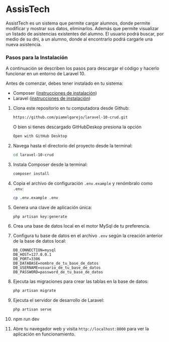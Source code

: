 # AssisTech
AssistTech es un sistema que permite cargar alumnos, donde permite modificar y mostrar sus datos, eliminarlos. Además que permite visualizar un listado de asistencias existentes del alumno. El usuario podrá buscar, por medio de su dni, a un alumno, donde al encontrarlo podrá cargarle una nueva asistencia.

### Pasos para la Instalación
A continuación se describen los pasos para descargar el código y hacerlo funcionar en un entorno de Laravel 10.

Antes de comenzar, debes tener instalado en tu sistema:

- Composer ([instrucciones de instalación](https://getcomposer.org/doc/00-intro.md#installation-linux-unix-macos))
- Laravel ([instrucciones de instalación](https://laravel.com/docs/8.x/installation))

1. Clona este repositorio en tu computadora desde Github:

    ```bash
    https://github.com/piamelgarejo/laravel-10-crud.git
    ```
    O bien si tienes descargado GitHubDeskop presiona la opción 
    ```bash
    Open with GitHub Desktop
    ```

2. Navega hasta el directorio del proyecto desde la terminal:

    ```bash
    cd laravel-10-crud
    ```

3. Instala Composer desde la terminal:

    ```bash
    composer install
    ```

4. Copia el archivo de configuración `.env.example` y renómbralo como `.env`:

    ```bash
    cp .env.example .env
    ```

5. Genera una clave de aplicación única:

    ```bash
    php artisan key:generate
    ```
6. Crea una base de datos local en el motor MySql de tu preferencia.

7. Configura tu base de datos en el archivo `.env` según la creación anterior de la base de datos local:

    ```plaintext
    DB_CONNECTION=mysql
    DB_HOST=127.0.0.1
    DB_PORT=3306
    DB_DATABASE=nombre_de_tu_base_de_datos
    DB_USERNAME=usuario_de_tu_base_de_datos 
    DB_PASSWORD=password_de_tu_base_de_datos
    ```

8. Ejecuta las migraciones para crear las tablas en la base de datos:

    ```bash
    php artisan migrate
    ```

9. Ejecuta el servidor de desarrollo de Laravel:

    ```bash
    php artisan serve
    ```

11. npm run dev 

10. Abre tu navegador web y visita `http://localhost:8000` para ver la aplicación en funcionamiento.
